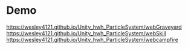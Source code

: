 # Demo
https://wesley4121.github.io/Unity_hwh_ParticleSystem/webGraveyard
https://wesley4121.github.io/Unity_hwh_ParticleSystem/webSkill
https://wesley4121.github.io/Unity_hwh_ParticleSystem/webcampfire
